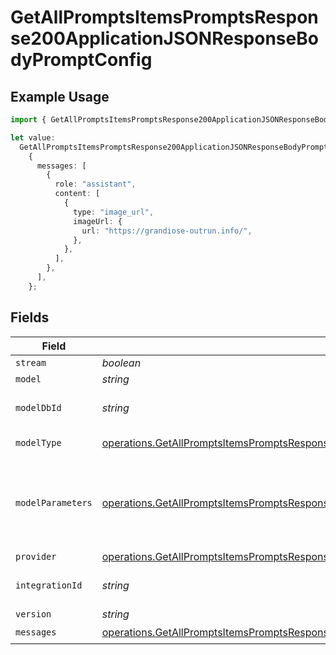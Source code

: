 # GetAllPromptsItemsPromptsResponse200ApplicationJSONResponseBodyPromptConfig

## Example Usage

```typescript
import { GetAllPromptsItemsPromptsResponse200ApplicationJSONResponseBodyPromptConfig } from "orq-poc-typescript-multi-env-version/models/operations";

let value:
  GetAllPromptsItemsPromptsResponse200ApplicationJSONResponseBodyPromptConfig =
    {
      messages: [
        {
          role: "assistant",
          content: [
            {
              type: "image_url",
              imageUrl: {
                url: "https://grandiose-outrun.info/",
              },
            },
          ],
        },
      ],
    };
```

## Fields

| Field                                                                                                                                                                                                  | Type                                                                                                                                                                                                   | Required                                                                                                                                                                                               | Description                                                                                                                                                                                            |
| ------------------------------------------------------------------------------------------------------------------------------------------------------------------------------------------------------ | ------------------------------------------------------------------------------------------------------------------------------------------------------------------------------------------------------ | ------------------------------------------------------------------------------------------------------------------------------------------------------------------------------------------------------ | ------------------------------------------------------------------------------------------------------------------------------------------------------------------------------------------------------ |
| `stream`                                                                                                                                                                                               | *boolean*                                                                                                                                                                                              | :heavy_minus_sign:                                                                                                                                                                                     | N/A                                                                                                                                                                                                    |
| `model`                                                                                                                                                                                                | *string*                                                                                                                                                                                               | :heavy_minus_sign:                                                                                                                                                                                     | N/A                                                                                                                                                                                                    |
| `modelDbId`                                                                                                                                                                                            | *string*                                                                                                                                                                                               | :heavy_minus_sign:                                                                                                                                                                                     | The id of the resource                                                                                                                                                                                 |
| `modelType`                                                                                                                                                                                            | [operations.GetAllPromptsItemsPromptsResponse200ApplicationJSONResponseBodyModelType](../../models/operations/getallpromptsitemspromptsresponse200applicationjsonresponsebodymodeltype.md)             | :heavy_minus_sign:                                                                                                                                                                                     | The type of the model                                                                                                                                                                                  |
| `modelParameters`                                                                                                                                                                                      | [operations.GetAllPromptsItemsPromptsResponse200ApplicationJSONResponseBodyModelParameters](../../models/operations/getallpromptsitemspromptsresponse200applicationjsonresponsebodymodelparameters.md) | :heavy_minus_sign:                                                                                                                                                                                     | Model Parameters: Not all parameters apply to every model                                                                                                                                              |
| `provider`                                                                                                                                                                                             | [operations.GetAllPromptsItemsPromptsResponse200ApplicationJSONResponseBodyProvider](../../models/operations/getallpromptsitemspromptsresponse200applicationjsonresponsebodyprovider.md)               | :heavy_minus_sign:                                                                                                                                                                                     | N/A                                                                                                                                                                                                    |
| `integrationId`                                                                                                                                                                                        | *string*                                                                                                                                                                                               | :heavy_minus_sign:                                                                                                                                                                                     | The id of the resource                                                                                                                                                                                 |
| `version`                                                                                                                                                                                              | *string*                                                                                                                                                                                               | :heavy_minus_sign:                                                                                                                                                                                     | N/A                                                                                                                                                                                                    |
| `messages`                                                                                                                                                                                             | [operations.GetAllPromptsItemsPromptsResponse200ApplicationJSONResponseBodyMessages](../../models/operations/getallpromptsitemspromptsresponse200applicationjsonresponsebodymessages.md)[]             | :heavy_check_mark:                                                                                                                                                                                     | N/A                                                                                                                                                                                                    |